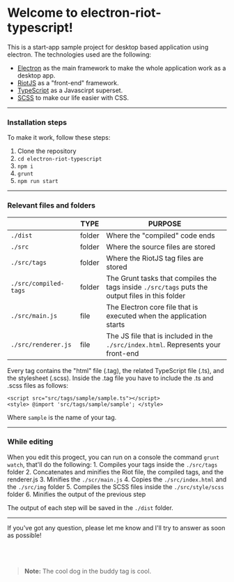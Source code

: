 Welcome to **electron-riot-typescript**!
========================================

This is a start-app sample project for desktop based application using electron.
The technologies used are the following:

 - [Electron](https://electron.atom.io/) as the main framework to make the whole application work as a desktop app.
 - [RiotJS](http://riotjs.com/) as a "front-end" framework.
 - [TypeScript](http://www.typescriptlang.org/) as a Javascirpt superset.
 - [SCSS](http://sass-lang.com) to make our life easier with CSS.

---

### Installation steps
To make it work, follow these steps:
 1. Clone the repository
 2. ``` cd electron-riot-typescript ```
 3. ``` npm i ```
 4. ``` grunt ```
 5. ``` npm run start ```

 ---

### Relevant files and folders
|                       | TYPE   | PURPOSE                                                                                         |
 ---------------------- | ------ | ------------------------------------------------------------------------------------------------
| `./dist`              | folder | Where the "compiled" code ends                                                                  |
| `./src`               | folder | Where the source files are stored                                                               |
| `./src/tags`          | folder | Where the RiotJS tag files are stored                                                           |
| `./src/compiled-tags` | folder | The Grunt tasks that compiles the tags inside `./src/tags` puts the output files in this folder |
| `./src/main.js`       | file   | The Electron core file that is executed when the application starts                             |
| `./src/renderer.js`   | file   | The JS file that is included in the `./src/index.html`. Represents your front-end               |

Every tag contains the "html" file (.tag), the related TypeScript file (.ts), and the stylesheet (.scss).
Inside the .tag file you have to include the .ts and .scss files as follows:
```
<script src="src/tags/sample/sample.ts"></script>
<style> @import 'src/tags/sample/sample'; </style>
```
Where `sample` is the name of your tag.

---

### While editing
When you edit this progect, you can run on a console the command `grunt watch`,  that'll do the following:
	1. Compiles your tags inside the `./src/tags` folder
	2. Concatenates and minifies the Riot file, the compiled tags, and the renderer.js
	3. Minifies the `./scr/main.js`
	4. Copies the `./src/index.html` and the `./src/img` folder
	5. Compiles the SCSS files inside the `./src/style/scss` folder
	6. Minifies the output of the previous step

The output of each step will be saved in the `./dist` folder.

---

If you've got any question, please let me know and I'll try to answer as soon as possible!
<br><br><br><br>

> **Note:** The cool dog in the buddy tag is cool.


